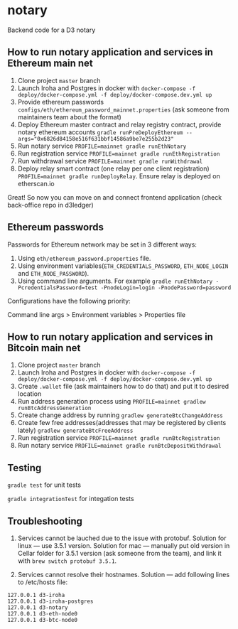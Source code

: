 # notary
Backend code for a D3 notary

## How to run notary application and services in Ethereum main net
1) Clone project `master` branch
2) Launch Iroha and Postgres in docker with `docker-compose -f deploy/docker-compose.yml -f deploy/docker-compose.dev.yml up`
3) Provide ethereum passwords `configs/eth/ethereum_password_mainnet.properties` (ask someone from maintainers team about the format)
4) Deploy Ethereum master contract and relay registry contract, provide notary ethereum accounts `gradle runPreDeployEthereum --args="0x6826d84158e516f631bbf14586a9be7e255b2d23"` 
5) Run notary service `PROFILE=mainnet gradle runEthNotary`
6) Run registration service `PROFILE=mainnet gradle runEthRegistration`
7) Run withdrawal service `PROFILE=mainnet gradle runWithdrawal`
8) Deploy relay smart contract (one relay per one client registration) `PROFILE=mainnet gradle runDeployRelay`. Ensure relay is deployed on etherscan.io

Great! So now you can move on and connect frontend application (check back-office repo in d3ledger)

## Ethereum passwords
Passwords for Ethereum network may be set in 3 different ways:

1) Using `eth/ethereum_password.properties` file.
2) Using environment variables(`ETH_CREDENTIALS_PASSWORD`, `ETH_NODE_LOGIN` and `ETH_NODE_PASSWORD`).
3) Using command line arguments. For example `gradle runEthNotary -PcredentialsPassword=test -PnodeLogin=login -PnodePassword=password`

Configurations have the following priority:

Command line args > Environment variables > Properties file

## How to run notary application and services in Bitcoin main net
1) Clone project `master` branch
2) Launch Iroha and Postgres in docker with `docker-compose -f deploy/docker-compose.yml -f deploy/docker-compose.dev.yml up`
3) Create `.wallet` file (ask maintainers how to do that) and put it to desired location
4) Run address generation process using `PROFILE=mainnet gradlew runBtcAddressGeneration`
5) Create change address by running `gradlew generateBtcChangeAddress`
6) Create few free addresses(addresses that may be registered by clients lately) `gradlew generateBtcFreeAddress`
7) Run registration service `PROFILE=mainnet gradle runBtcRegistration`
8) Run notary service `PROFILE=mainnet gradle runBtcDepositWithdrawal`

## Testing
`gradle test` for unit tests

`gradle integrationTest` for integation tests


## Troubleshooting

1. Services cannot be lauched due to the issue with protobuf. Solution for linux — use 3.5.1 version. Solution for mac — manually put old version in Cellar folder for 3.5.1 version (ask someone from the team), and link it with `brew switch protobuf 3.5.1`. 

2. Services cannot resolve their hostnames. Solution — add following lines to /etc/hosts file:
```
127.0.0.1 d3-iroha
127.0.0.1 d3-iroha-postgres
127.0.0.1 d3-notary
127.0.0.1 d3-eth-node0
127.0.0.1 d3-btc-node0
```

